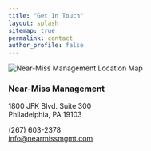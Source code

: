 ```yaml
---
title: "Get In Touch"
layout: splash
sitemap: true
permalink: contact
author_profile: false
---
```


<section>

<div class="contact__wrap">
<div class="contact__map">
  <img src="{{base.url}}/images/nmm-map.png" alt="Near-Miss Management Location Map">
</div>

<div class="contact__info">

<h3>Near-Miss Management</h3>
<p>1800 JFK Blvd. Suite 300<br>
Philadelphia, PA 19103</p>
<p><i class="fa fa-phone"> </i> (267) 603-2378
<br>
<a href="mailto:info@nearmissmgmt.com"><i class="fa fa-envelope"> </i> info@nearmissmgmt.com</a><br>
</p>


<a href="https://www.linkedin.com/company/near-miss-management" target="_blank"><i class="fa fa-fw fa-linkedin-square fa-2x"></i></a>
<a href="https://twitter.com/{{ site.twitter.username }}" target="_blank"><i class="fa fa-fw fa-twitter-square fa-2x"></i></a>

</div>
</div>

</section>